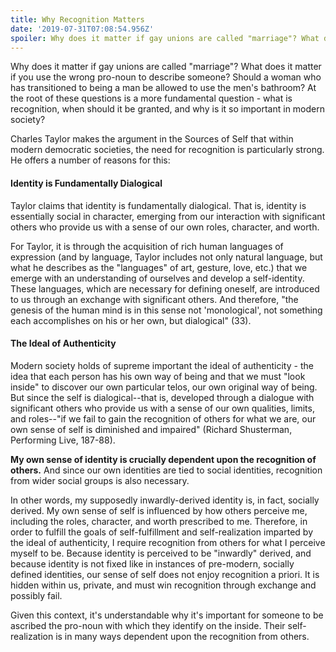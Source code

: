 ```yaml
---
title: Why Recognition Matters
date: '2019-07-31T07:08:54.956Z'
spoiler: Why does it matter if gay unions are called "marriage"? What does it matter if you use the wrong pro-noun to describe someone? At the root of these questions is a more fundamental question - what is recognition, and why is it so important in modern society?
---
```


Why does it matter if gay unions are called "marriage"? What does it matter if you use the wrong pro-noun to describe someone? Should a woman who has transitioned to being a man be allowed to use the men's bathroom? At the root of these questions is a more fundamental question - what is recognition, when should it be granted, and why is it so important in modern society?

Charles Taylor makes the argument in the Sources of Self that within modern democratic societies, the need for recognition is particularly strong. He offers a number of reasons for this:

#### Identity is Fundamentally Dialogical

Taylor claims that identity is fundamentally dialogical. That is, identity is essentially social in character, emerging from our interaction with significant others who provide us with a sense of our own roles, character, and worth.

For Taylor, it is through the acquisition of rich human languages of expression (and by language, Taylor includes not only natural language, but what he describes as the "languages" of art, gesture, love, etc.) that we emerge with an understanding of ourselves and develop a self-identity. These languages, which are necessary for defining oneself, are introduced to us through an exchange with significant others. And therefore, "the genesis of the human mind is in this sense not 'monological', not something each accomplishes on his or her own, but dialogical" (33).

#### The Ideal of Authenticity

Modern society holds of supreme important the ideal of authenticity - the idea that each person has his own way of being and that we must "look inside" to discover our own particular telos, our own original way of being. But since the self is dialogical--that is, developed through a dialogue with significant others who provide us with a sense of our own qualities, limits, and roles--"if we fail to gain the recognition of others for what we are, our own sense of self is diminished and impaired" (Richard Shusterman, Performing Live, 187-88).

**My own sense of identity is crucially dependent upon the recognition of others.** And since our own identities are tied to social identities, recognition from wider social groups is also necessary.

In other words, my supposedly inwardly-derived identity is, in fact, socially derived. My own sense of self is influenced by how others perceive me, including the roles, character, and worth prescribed to me. Therefore, in order to fulfill the goals of self-fulfillment and self-realization imparted by the ideal of authenticity, I require recognition from others for what I perceive myself to be. Because identity is perceived to be "inwardly" derived, and because identity is not fixed like in instances of pre-modern, socially defined identities, our sense of self does not enjoy recognition a priori. It is hidden within us, private, and must win recognition through exchange and possibly fail.

Given this context, it's understandable why it's important for someone to be ascribed the pro-noun with which they identify on the inside. Their self-realization is in many ways dependent upon the recognition from others.
